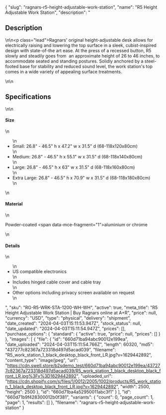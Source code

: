 {
  "slug": "ragnars-r5-height-adjustable-work-station",
  "name": "R5 Height Adjustable Work Station",
  "description": "<h2>Description</h2>\n<!-- split -->\n<p class=\"lead\">Ragnars' original height-adjustable desk allows for electrically raising and lowering the top surface in a sleek, cubist-inspired design with state-of-the art ease. At the press of a recessed button, R5 slowly and steadily goes from  an approximate height of 26 to 46 inches, to accommodate seated and standing postures. Solidly anchored by a steel-footed base for stability and reduced sound level, the work station's top comes in a wide variety of appealing surface treatments.  </p>\n<!-- split -->\n<h2>Specifications</h2>\n<!-- split -->\n<h4>Size</h4>\n<ul>\n<li>Small: 26.8\" - 46.5\" h x 47.2\" w x 31.5\" d (68-118x120x80cm)</li>\n<li>Medium: 26.8\" - 46.5\" h x 55.1\" w x 31.5\" d (68-118x140x80cm)</li>\n<li>Large: 26.8\" - 46.5\" h x 63\" w x 31.5\" d (68-118x160x80cm)</li>\n<li>Extra Large: 26.8\" - 46.5\" h x 70.9\" w x 31.5\" d (68-118x180x80cm)</li>\n</ul>\n<h4>Material</h4>\n<p>Powder-coated <span data-mce-fragment=\"1\">aluminium or chrome</span></p>\n<h4>Details</h4>\n<ul>\n<li>US compatible electronics</li>\n<li>Includes hinged cable cover and cable tray</li>\n<li>Other options including privacy screen available on request</li>\n</ul>",
  "sku": "RG-R5-WRK-STA-1200-WH-WH",
  "active": true,
  "meta_title": "R5 Height Adjustable Work Station | Buy Ragnars online at A+R",
  "price": null,
  "currency": "USD",
  "type": "physical",
  "delivery": "shipment",
  "date_created": "2024-04-03T15:11:53.947Z",
  "stock_status": null,
  "date_updated": "2024-04-03T15:11:54.947Z",
  "prices": [],
  "purchase_options": {
    "standard": {
      "active": true,
      "price": null,
      "prices": []
    }
  },
  "images": [
    {
      "file": {
        "id": "660d71ba94abc90012e199ea",
        "date_uploaded": "2024-04-03T15:11:54.766Z",
        "length": 60320,
        "md5": "437277c82367a723318d497d5acad039",
        "filename": "R5_work_station_1_black_desktop_black_front_LR.jpg?v=1629442892",
        "content_type": "image/jpeg",
        "url": "https://cdn.swell.store/b2sdemo_test/660d71ba94abc90012e199ea/437277c82367a723318d497d5acad039/R5_work_station_1_black_desktop_black_front_LR.jpg%3Fv%3D1629442892",
        "uploaded_url": "https://cdn.shopify.com/s/files/1/0012/2005/1002/products/R5_work_station_1_black_desktop_black_front_LR.jpg?v=1629442892",
        "width": 2500,
        "height": 2500
      },
      "id": "660d71ba4a52950011abc3f1"
    }
  ],
  "id": "660d71b9f428300012b0f381",
  "variants": {
    "count": 0,
    "page_count": 1,
    "page": 1,
    "results": []
  },
  "filename": "ragnars-r5-height-adjustable-work-station"
}